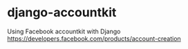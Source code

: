 # django-accountkit
Using Facebook accountkit with Django https://developers.facebook.com/products/account-creation